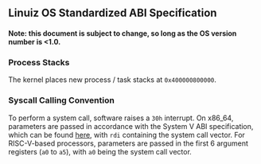 ## Linuiz OS Standardized ABI Specification
#### Note: this document is subject to change, so long as the OS version number is <1.0.

### Process Stacks
The kernel places new process / task stacks at `0x400000800000`.

### Syscall Calling Convention
To perform a system call, software raises a `30h` interrupt. On x86_64, parameters are passed in accordance with the System V ABI specification, which can be found [here](https://www.uclibc.org/docs/psABI-x86_64.pdf), with `rdi` containing the system call vector. For RISC-V-based processors, parameters are passed in the first 6 argument registers (`a0` to `a5`), with `a0` being the system call vector.

